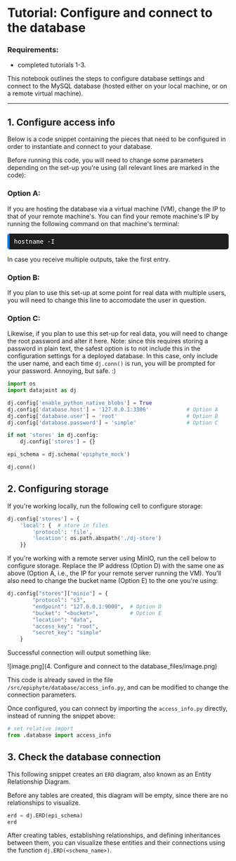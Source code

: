 # Tutorial: Configure and connect to the database

### **Requirements:** 

* completed tutorials 1-3.

This notebook outlines the steps to configure database settings and connect to the MySQL database (hosted either on your local machine, or on a remote virtual machine).

-----------

## 1. Configure access info

Below is a code snippet containing the pieces that need to be configured in order to instantiate and connect to your database. 

Before running this code, you will need to change some parameters depending on the set-up you're using (all relevant lines are marked in the code):

### Option A:

If you are hosting the database via a virtual machine (VM), change the IP to that of your remote machine's. You can find your remote machine's IP by running the following command on that machine's terminal:

<pre style="background-color: #1E1E1E; color: white; padding: 10px; border-radius: 5px; border-left: 5px solid #007bff;">
hostname -I
</pre>

In case you receive multiple outputs, take the first entry. 

### Option B:

If you plan to use this set-up at some point for real data with multiple users, you will need to change this line to accomodate the user in question. 

### Option C:

Likewise, if you plan to use this set-up for real data, you will need to change the root password and alter it here. Note: since this requires storing a password in plain text, the safest option is to not include this in the configuration settings for a deployed database. In this case, only include the user name, and each time `dj.conn()` is run, you will be prompted for your password. Annoying, but safe. :)  


```python
import os
import datajoint as dj

dj.config['enable_python_native_blobs'] = True
dj.config['database.host'] = '127.0.0.1:3306'            # Option A
dj.config['database.user'] = 'root'                      # Option B
dj.config['database.password'] = 'simple'                # Option C

if not 'stores' in dj.config:
    dj.config['stores'] = {}

epi_schema = dj.schema('epiphyte_mock')

dj.conn()
```

## 2. Configuring storage

If you're working locally, run the following cell to configure storage:


```python
dj.config['stores'] = {
    'local': {  # store in files
        'protocol': 'file',
        'location': os.path.abspath('./dj-store')
    }}
```

If you're working with a remote server using MinIO, run the cell below to configure storage. Replace the IP address (Option D) with the same one as above (Option A, i.e., the IP for your remote server running the VM). You'll also need to change the bucket name (Option E) to the one you're using:


```python
dj.config["stores"]["minio"] = {  
        "protocol": "s3",
        "endpoint": "127.0.0.1:9000",  # Option D
        "bucket": "<bucket>",          # Option E
        "location": "data",
        "access_key": "root", 
        "secret_key": "simple" 
    }
```

Successful connection will output something like:

![image.png](4. Configure and connect to the database_files/image.png)

This code is already saved in the file `/src/epiphyte/database/access_info.py`, and can be modified to change the connection parameters. 

Once configured, you can connect by importing the `access_info.py` directly, instead of running the snippet above: 


```python
# set relative import
from .database import access_info 
```

## 3. Check the database connection

This following snippet creates an `ERD` diagram, also known as an Entity Relationship Diagram. 

Before any tables are created, this diagram will be empty, since there are no relationships to visualize. 


```python
erd = dj.ERD(epi_schema)
erd
```

After creating tables, establishing relationships, and defining inheritances between them, you can visualize these entities and their connections using the function `dj.ERD(<schema_name>)`.
